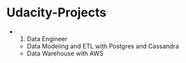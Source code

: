 # Udacity-Projects

* 1. Data Engineer
	* Data Modeling and ETL with Postgres and Cassandra
	* Data Warehouse with AWS 	
